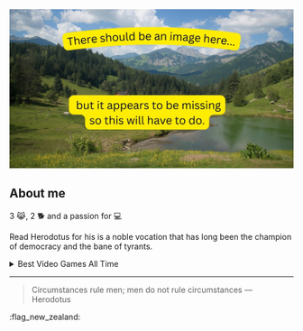 <picture>
 <source media="(prefers-color-scheme: dark)" srcset="./images/hp-profile.jpg">
 <source media="(prefers-color-scheme: light)" srcset="./images/hp-bright.jpg">
 <img alt="YOUR-ALT-TEXT" src="./images/hp-no-image.jpg">
</picture>

## About me

3 :joy_cat:, 2 :dog2: and a passion for :computer:

<!-- Add more video games later and fix the banner image -->

Read Herodotus for his is a noble vocation that has long been the champion of democracy and the bane of tyrants.

<details>
<summary>Best Video Games All Time </summary>

| **Rank** | **Game**                   | **Hours Played** |
|:---------|:---------------------------|:-----------------|
|     1    | XCOM 2                     | 1455             |
|     2    | The Witcher 3: Wild Hunt   | 1254             |
|     3    | The Elder Scrolls V: Skyrim| 1224             |
|     4    | Fallout 4                  | 2223             |
|     5    | Cyberpunk 2077             | 457              |

</details>

---
>Circumstances rule men; men do not rule circumstances — Herodotus

:flag_new_zealand:
